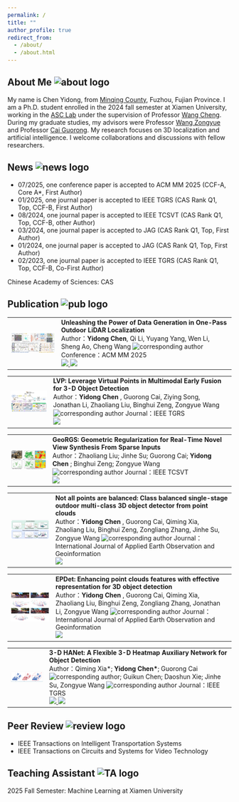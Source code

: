 ```yaml
---
permalink: /
title: ""
author_profile: true
redirect_from: 
  - /about/
  - /about.html
---
```



About Me  ![about logo](https://img.shields.io/badge/-About%20Me-green?logo=readthedocs&logoColor=white)
------
My name is Chen Yidong, from [Minqing County](https://baike.baidu.com/item/%E9%97%BD%E6%B8%85%E5%8E%BF/3449787), Fuzhou, Fujian Province. I am a Ph.D. student enrolled in the 2024 fall semester at Xiamen University, working in the [ASC Lab](https://asc.xmu.edu.cn/) under the supervision of Professor [Wang Cheng](https://asc.xmu.edu.cn/t/wangcheng). During my graduate studies, my advisors were Professor [Wang Zongyue](https://cec.jmu.edu.cn/info/1008/4200.htm) and Professor [Cai Guorong](https://cec.jmu.edu.cn/info/1008/4123.htm). My research focuses on 3D localization and artificial intelligence. I welcome collaborations and discussions with fellow researchers.


News ![news logo](https://img.shields.io/badge/-News-red?logo=news&logoColor=white)
------
- 07/2025, one conference paper is accepted to ACM MM 2025 (CCF-A, Core A*, First Author)
- 01/2025, one journal paper is accepted to IEEE TGRS (CAS Rank Q1, Top, CCF-B, First Author)
- 08/2024, one journal paper is accepted to IEEE TCSVT (CAS Rank Q1, Top, CCF-B, other Author)
- 03/2024, one journal paper is accepted to JAG (CAS Rank Q1, Top, First Author)
- 01/2024, one journal paper is accepted to JAG (CAS Rank Q1, Top, First Author)
- 02/2023, one journal paper is accepted to IEEE TGRS (CAS Rank Q1, Top, CCF-B, Co-First Author)

Chinese Academy of Sciences: CAS


Publication ![pub logo](https://img.shields.io/badge/-Publication-purple?logo=book&logoColor=white)
------
<table>
<tr>
<td>
<img src="https://raw.githubusercontent.com/Eaton2022/Eaton2022.github.io/master/mm.png" alt="Paper Image" width="200"/>
</td>
<td>
<strong>Unleashing the Power of Data Generation in One-Pass Outdoor LiDAR Localization</strong><br>
Author：<strong>Yidong Chen</strong>, Qi Li, Yuyang Yang, Wen Li, Sheng Ao, Cheng Wang <img src="https://upload.wikimedia.org/wikipedia/commons/4/4e/Mail_%28iOS%29.svg" width="16" alt="corresponding author"/> <br>
Conference：ACM MM 2025<br>
<a href="PDF链接地址">
<img src="https://img.shields.io/badge/PDF-Download-red?logo=adobeacrobatreader">
<a href="https://github.com/Eaton2022/PELoc">
<img src="https://img.shields.io/badge/Code-GitHub-black?logo=github">
</a>
</td>
</tr>
</table>

<table>
<tr>
<td>
<img src="https://raw.githubusercontent.com/Eaton2022/Eaton2022.github.io/master/lvp.png" alt="Paper Image" width="250"/>
</td>
<td>
<strong> LVP: Leverage Virtual Points in Multimodal Early Fusion for 3-D Object Detection</strong><br>
Author：<strong>Yidong Chen</strong> , Guorong Cai, Ziying Song, Jonathan Li, Zhaoliang Liu, Binghui Zeng, Zongyue Wang <img src="https://upload.wikimedia.org/wikipedia/commons/4/4e/Mail_%28iOS%29.svg" width="16" alt="corresponding author"/>
Journal：IEEE TGRS<br>
<a href="https://uwaterloo.ca/geospatial-intelligence/sites/default/files/uploads/documents/lvp_leverage_virtual_points_in_multimodal_early_fusion_for_3-d_object_detection.pdf">
<img src="https://img.shields.io/badge/PDF-Download-red?logo=adobeacrobatreader">
</a>
</td>
</tr>
</table>


<table>
<tr>
<td>
<img src="https://raw.githubusercontent.com/Eaton2022/Eaton2022.github.io/master/zl.png" alt="Paper Image" width="220"/>
</td>
<td>
<strong> GeoRGS: Geometric Regularization for Real-Time Novel View Synthesis From Sparse Inputs </strong><br>
Author：Zhaoliang Liu; Jinhe Su; Guorong Cai; <strong>Yidong Chen</strong> ; Binghui Zeng; Zongyue Wang <img src="https://upload.wikimedia.org/wikipedia/commons/4/4e/Mail_%28iOS%29.svg" width="16" alt="corresponding author"/>
Journal：IEEE TCSVT<br>
<a href="https://ieeexplore.ieee.org/document/10643132">
<img src="https://img.shields.io/badge/PDF-Download-red?logo=adobeacrobatreader">
</a>
</td>
</tr>
</table>

<table>
<tr>
<td>
<img src="https://raw.githubusercontent.com/Eaton2022/Eaton2022.github.io/master/cbssd.png" alt="Paper Image" width="420"/>
</td>
<td>
<strong> Not all points are balanced: Class balanced single-stage outdoor multi-class 3D object detector from point clouds</strong><br>
Author：<strong>Yidong Chen</strong> , Guorong Cai, Qiming Xia, Zhaoliang Liu, Binghui Zeng, Zongliang Zhang, Jinhe Su, Zongyue Wang <img src="https://upload.wikimedia.org/wikipedia/commons/4/4e/Mail_%28iOS%29.svg" width="16" alt="corresponding author"/>
Journal：International Journal of Applied Earth Observation and Geoinformation<br>
<a href="https://www.sciencedirect.com/science/article/pii/S1569843224001201">
<img src="https://img.shields.io/badge/PDF-Download-red?logo=adobeacrobatreader">
</a>
</td>
</tr>
</table>


<table>
<tr>
<td>
<img src="https://raw.githubusercontent.com/Eaton2022/Eaton2022.github.io/master/epdet.png" alt="Paper Image" width="430"/>
</td>
<td>
<strong> EPDet: Enhancing point clouds features with effective representation for 3D object detection </strong><br>
Author：<strong>Yidong Chen</strong> ,  Guorong Cai, Qiming Xia, Zhaoliang Liu, Binghui Zeng, Zongliang Zhang, Jonathan Li, Zongyue Wang <img src="https://upload.wikimedia.org/wikipedia/commons/4/4e/Mail_%28iOS%29.svg" width="16" alt="corresponding author"/>
Journal：International Journal of Applied Earth Observation and Geoinformation<br>
<a href="https://www.sciencedirect.com/science/article/pii/S1569843224000426">
<img src="https://img.shields.io/badge/PDF-Download-red?logo=adobeacrobatreader">
</a>
</td>
</tr>
</table>


<table>
<tr>
<td>
<img src="https://raw.githubusercontent.com/Eaton2022/Eaton2022.github.io/master/3dhanet2.png" alt="Paper Image" width="250"/>
</td>
<td>
<strong> 3-D HANet: A Flexible 3-D Heatmap Auxiliary Network for Object Detection </strong><br>
Author：Qiming Xia*; <strong>Yidong Chen*</strong>; Guorong Cai<img src="https://upload.wikimedia.org/wikipedia/commons/4/4e/Mail_%28iOS%29.svg" width="16" alt="corresponding author"/>; Guikun Chen; Daoshun Xie; Jinhe Su, Zongyue Wang <img src="https://upload.wikimedia.org/wikipedia/commons/4/4e/Mail_%28iOS%29.svg" width="16" alt="corresponding author"/>
Journal：IEEE TGRS<br>
<a href="https://ieeexplore.ieee.org/abstract/document/10056279">
<img src="https://img.shields.io/badge/PDF-Download-red?logo=adobeacrobatreader">
<a href="https://github.com/xmuqimingxia/3D-HANet">
<img src="https://img.shields.io/badge/Code-GitHub-black?logo=github">
</a>
</a>
</td>
</tr>
</table>




Peer Review ![review logo](https://img.shields.io/badge/-Peer%20Review-blue?logo=googlescholar&logoColor=white)
------
- IEEE Transactions on Intelligent Transportation Systems
- IEEE Transactions on Circuits and Systems for Video Technology

Teaching Assistant ![TA logo](https://img.shields.io/badge/-Teaching%20Assistant-orange?logo=googleclassroom&logoColor=white)
------
2025 Fall Semester: Machine Learning at Xiamen University  





